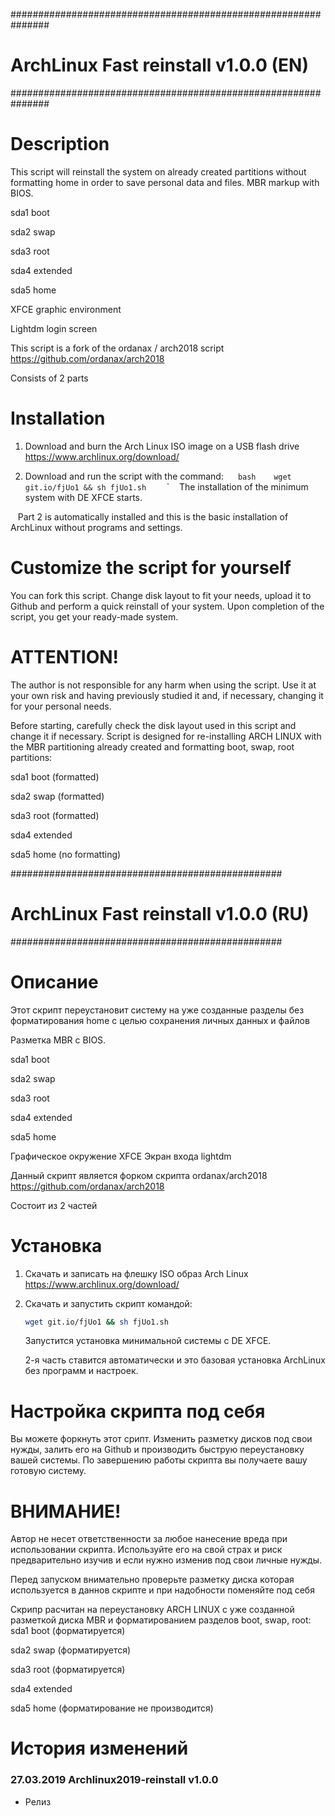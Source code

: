 ###############################################################
# ArchLinux Fast reinstall v1.0.0 (EN)
###############################################################
# Description
This script will reinstall the system on already created partitions without formatting home in order to save personal data and files. 
MBR markup with BIOS.

sda1 boot 

sda2 swap 

sda3 root

sda4 extended 

sda5 home 

XFCE graphic environment 

Lightdm login screen 

This script is a fork of the ordanax / arch2018 script https://github.com/ordanax/arch2018

Consists of 2 parts

# Installation
1) Download and burn the Arch Linux ISO image on a USB flash drive https://www.archlinux.org/download/

2) Download and run the script with the command:
   `` bash
   wget git.io/fjUo1 && sh fjUo1.sh
   `` `
   The installation of the minimum system with DE XFCE starts.
   
   Part 2 is automatically installed and this is the basic installation of ArchLinux without programs and settings.


# Customize the script for yourself
You can fork this script. Change disk layout to fit your needs, upload it to Github and perform a quick reinstall of your system.
Upon completion of the script, you get your ready-made system.

# ATTENTION!
The author is not responsible for any harm when using the script. Use it at your own risk and having previously studied it and, if necessary, changing it for your personal needs.

Before starting, carefully check the disk layout used in this script and change it if necessary.
Script is designed for re-installing ARCH LINUX with the MBR partitioning already created and formatting boot, swap, root partitions:

sda1 boot (formatted)

sda2 swap (formatted)

sda3 root (formatted)

sda4 extended

sda5 home (no formatting)




#################################################
# ArchLinux Fast reinstall v1.0.0 (RU)
#################################################

# Описание
Этот скрипт переустановит систему на уже созданные разделы без форматирования home с целью сохранения личных данных и файлов

Разметка MBR c BIOS.

sda1 boot

sda2 swap

sda3 root

sda4 extended

sda5 home


Графическое окружение XFCE
Экран входа lightdm

Данный скрипт является форком скрипта ordanax/arch2018 https://github.com/ordanax/arch2018 

Cостоит из 2 частей

# Установка 
1) Скачать и записать на флешку ISO образ Arch Linux https://www.archlinux.org/download/

2) Скачать и запустить скрипт командой:
   ```bash 
   wget git.io/fjUo1 && sh fjUo1.sh
   ```
   Запустится установка минимальной системы с DE XFCE.
   
   2-я часть ставится автоматически и это базовая установка ArchLinux без программ и настроек. 


# Настройка скрипта под себя
Вы можете форкнуть этот срипт. Изменить разметку дисков под свои нужды, залить его на Github и производить быструю переустановку вашей системы.
По завершению работы скрипта вы получаете вашу готовую систему.

# ВНИМАНИЕ!
Автор не несет ответственности за любое нанесение вреда при использовании скрипта. Используйте его на свой страх и риск предварительно изучив и если нужно изменив под свои личные нужды.

Перед запуском внимательно проверьте разметку диска которая используется в даннов скрипте и при надобности поменяйте под себя

Скрипр расчитан на переустановку ARCH LINUX с уже созданной разметкой диска MBR и форматированием разделов boot, swap, root:
sda1 boot (форматируется)

sda2 swap (форматируется)

sda3 root (форматируется)

sda4 extended

sda5 home (форматирование не производится)


# История изменений

### 27.03.2019 Archlinux2019-reinstall v1.0.0

- Релиз
